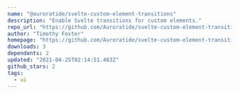 ```yaml
---
name: "@auroratide/svelte-custom-element-transitions"
description: "Enable Svelte transitions for custom elements."
repo_url: "https://github.com/Auroratide/svelte-custom-element-transitions"
author: "Timothy Foster"
homepage: "https://github.com/Auroratide/svelte-custom-element-transitions#readme"
downloads: 3
dependents: 2
updated: "2021-04-25T02:14:51.463Z"
github_stars: 2
tags: 
  - ui
---
```

